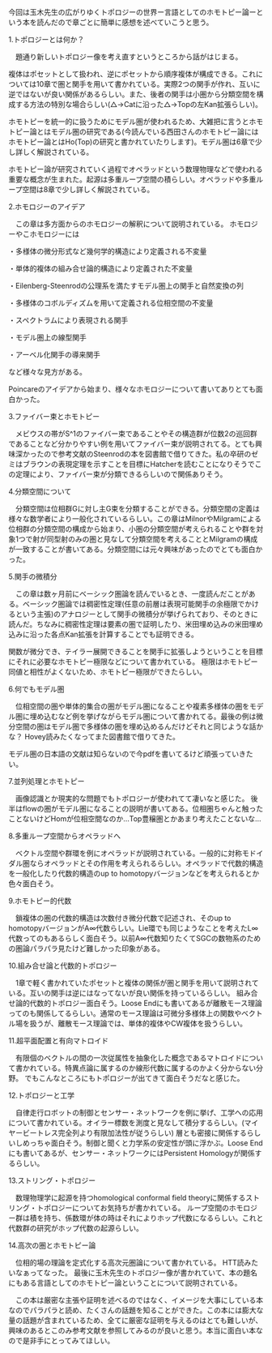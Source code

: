 <!DOCTYPE html>
<html lang="ja">

<head>
  <meta charset="utf-8">
  <title>広がりゆくトポロジーの世界</title>
</head>
<body>
今回は玉木先生の広がりゆくトポロジーの世界ー言語としてのホモトピー論ーという本を読んだので章ごとに簡単に感想を述べていこうと思う。 

1.トポロジーとは何か？

　題通り新しいトポロジー像を考え直すというところから話がはじまる。

複体はポセットとして扱われ、逆にポセットから順序複体が構成できる。これについては10章で圏と関手を用いて書かれている。実際2つの関手が作れ、互いに逆ではないが良い関係があるらしい。また、後者の関手は小圏から分類空間を構成する方法の特別な場合らしい(△→Catに沿った△→Topの左Kan拡張らしい)。

ホモトピーを統一的に扱うためにモデル圏が使われるため、大雑把に言うとホモトピー論とはモデル圏の研究である(今読んでいる西田さんのホモトピー論にはホモトピー論とはHo(Top)の研究と書かれていたりします)。モデル圏は6章で少し詳しく解説されている。

ホモトピー論が研究されていく過程でオペラッドという数理物理などで使われる重要な概念が生まれた。起源は多重ループ空間の積らしい。オペラッドや多重ループ空間は8章で少し詳しく解説されている。

 

2.ホモロジーのアイデア

　この章は多方面からのホモロジーの解釈について説明されている。 ホモロジーやこホモロジーには

・多様体の微分形式など幾何学的構造により定義される不変量

・単体的複体の組み合せ論的構造により定義された不変量

・Eilenberg-Steenrodの公理系を満たすモデル圏上の関手と自然変換の列

・多様体のコボルディズムを用いて定義される位相空間の不変量

・スペクトラムにより表現される関手

・モデル圏上の線型関手

・アーベル化関手の導来関手

など様々な見方がある。

Poincareのアイデアから始まり、様々なホモロジーについて書いてありとても面白かった。

 

3.ファイバー束とホモトピー

　メビウスの帯がS^1のファイバー束であることやその構造群が位数2の巡回群であることなど分かりやすい例を用いてファイバー束が説明されてる。とても興味深かったので参考文献のSteenrodの本を図書館で借りてきた。私の卒研のゼミはブラウンの表現定理を示すことを目標にHatcherを読むことになりそうでこの定理により、ファイバー束が分類できるらしいので関係ありそう。

 

4.分類空間について

　分類空間は位相群Gに対し主G束を分類することができる。分類空間の定義は様々な数学者により一般化されているらしい。この章はMilnorやMilgramによる位相群の分類空間の構成から始まり、小圏の分類空間が考えられることや群を対象1つで射が同型射のみの圏と見なして分類空間を考えることとMilgramの構成が一致することが書いてある。分類空間には元々興味があったのでとても面白かった。

 

5.関手の微積分

　この章は数ヶ月前にベーシック圏論を読んでいるとき、一度読んだことがある。ベーシック圏論では稠密性定理(任意の前層は表現可能関手の余極限でかけるという主張)のアナロジーとして関手の微積分が挙げられており、そのときに読んだ。ちなみに稠密性定理は要素の圏で証明したり、米田埋め込みの米田埋め込みに沿った各点Kan拡張を計算することでも証明できる。

関数が微分でき、テイラー展開できることを関手に拡張しようということを目標にそれに必要なホモトピー極限などについて書かれている。 極限はホモトピー同値と相性がよくないため、ホモトピー極限ができたらしい。

 

6.何でもモデル圏

　位相空間の圏や単体的集合の圏がモデル圏になることや複素多様体の圏をモデル圏に埋め込むなど例を挙げながらモデル圏について書かれてる。最後の例は微分空間の圏はモデル圏で多様体の圏を埋め込めるんだけどそれと同じような話かな？ Hovey読みたくなってまた図書館で借りてきた。

モデル圏の日本語の文献は知らないので今pdfを書いてるけど頑張っていきたい。

 

7.並列処理とホモトピー

　画像認識とか現実的な問題でもトポロジーが使われてて凄いなと感じた。 後半はflowの圏がモデル圏になることの説明が書いてある。位相圏ちゃんと触ったことないけどHomが位相空間なのか…Top豊穣圏とかあまり考えたことないな…

 

8.多重ループ空間からオペラッドへ

　ベクトル空間や群環を例にオペラッドが説明されている。一般的に対称モドイダル圏ならオペラッドとその作用を考えられるらしい。オペラッドで代数的構造を一般化したり代数的構造のup to homotopyバージョンなどを考えられるとか色々面白そう。

 

9.ホモトピー的代数

　鎖複体の圏の代数的構造は次数付き微分代数で記述され、そのup to homotopyバージョンがA∞代数らしい。Lie環でも同じようなことを考えたL∞代数ってのもあるらしく面白そう。以前A∞代数知りたくてSGCの数物系のための圏論パラパラ見たけど難しかった印象がある。

 

10.組み合せ論と代数的トポロジー

　1章で軽く書かれていたポセットと複体の関係が圏と関手を用いて説明されている。互いの関手は逆にはなってないが良い関係を持っているらしい。 組み合せ論的代数的トポロジー面白そう。Loose Endにも書いてあるが離散モース理論ってのも関係してるらしい。通常のモース理論は可微分多様体上の関数やベクトル場を扱うが、離散モース理論では、単体的複体やCW複体を扱うらしい。

 

11.超平面配置と有向マトロイド

　有限個のベクトルの間の一次従属性を抽象化した概念であるマトロイドについて書かれている。特異点論に属するのか線形代数に属するのかよく分からない分野。 でもこんなところにもトポロジーが出てきて面白そうだなと感じた。

 

12.トポロジーと工学

　自律走行ロボットの制御とセンサー・ネットワークを例に挙げ、工学への応用について書かれている。オイラー標数を測度と見なして積分するらしい。(マイヤービートレス完全列より有限加法性が従うらしい) 層とも密接に関係するらしいしめっちゃ面白そう。制御と聞くと力学系の安定性が頭に浮かぶ。Loose Endにも書いてあるが、センサー・ネットワークにはPersistent Homologyが関係するらしい。

 

13.ストリング・トポロジー

　数理物理学に起源を持つhomological conformal field theoryに関係するストリング・トポロジーについてお気持ちが書かれている。 ループ空間のホモロジー群は積を持ち、係数環が体の時はそれによりホップ代数になるらしい。これと代数群の研究がホップ代数の起源らしい。

 

14.高次の圏とホモトピー論

　位相的場の理論を定式化する高次元圏論について書かれている。 HTT読みたいなぁってなった。 最後に玉木先生のトポロジー像が書かれていて、本の題名にもある言語としてのホモトピー論ということについて説明されている。

 

　この本は厳密な主張や証明を述べるのではなく、イメージを大事にしている本なのでパラパラと読め、たくさんの話題を知ることができた。この本には膨大な量の話題が含まれているため、全てに厳密な証明を与えるのはとても難しいが、興味のあるとこのみ参考文献を参照してみるのが良いと思う。本当に面白い本なので是非手にとってみてほしい。
</body>
</html>
